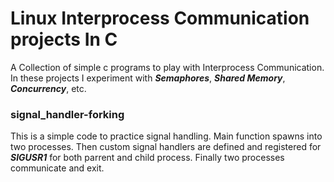 # Linux Interprocess Communication projects In C
A Collection of simple c programs to play with Interprocess Communication. In these projects I experiment with ***Semaphores***, ***Shared Memory***, ***Concurrency***, etc.

### signal_handler-forking
This is a simple code to practice signal handling. Main function spawns into two processes. Then custom signal handlers are defined and registered for ***SIGUSR1*** for both parrent and child process. Finally two processes communicate and exit.

